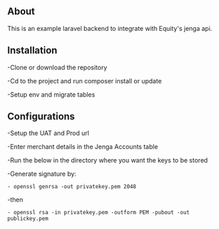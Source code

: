 ## About 

This is an example laravel backend to integrate with Equity's jenga api.

## Installation

-Clone or download the repository

-Cd to the project and run composer install or update

-Setup env and migrate tables


## Configurations

-Setup the UAT and Prod url

-Enter merchant details in the Jenga Accounts table

-Run the below in the directory where you want the keys to be stored

-Generate signature by:

    - openssl genrsa -out privatekey.pem 2048

-then

    - openssl rsa -in privatekey.pem -outform PEM -pubout -out publickey.pem

